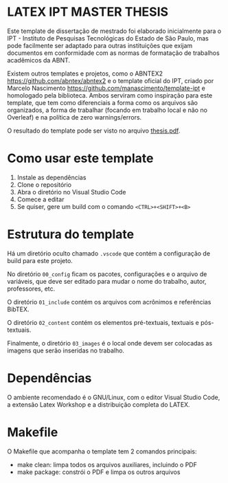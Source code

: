 LATEX IPT MASTER THESIS
=======================

Este template de dissertação de mestrado foi elaborado inicialmente para o IPT - Instituto de Pesquisas Tecnológicas do Estado de São Paulo, mas pode facilmente ser adaptado para outras instituições que exijam documentos em conformidade com as normas de formatação de trabalhos acadêmicos da ABNT.

Existem outros templates e projetos, como o ABNTEX2 <https://github.com/abntex/abntex2> e o template oficial do IPT, criado por Marcelo Nascimento <https://github.com/manascimento/template-ipt> e homologado pela biblioteca. Ambos serviram como inspiração para este template, que tem como diferenciais a forma como os arquivos são organizados, a forma de trabalhar (focando em trabalho local e não no Overleaf) e na política de zero warnings/errors.

O resultado do template pode ser visto no arquivo [thesis.pdf](thesis.pdf).

Como usar este template
=======================

1. Instale as dependências
1. Clone o repositório
1. Abra o diretório no Visual Studio Code
1. Comece a editar
1. Se quiser, gere um build com o comando `<CTRL>+<SHIFT>+<B>`

Estrutura do template
=====================

Há um diretório oculto chamado `.vscode` que contém a configuração de build para este projeto.

No diretório `00_config` ficam os pacotes, configurações e o arquivo de variáveis, que deve ser editado para mudar o nome do trabalho, autor, professores, etc.

O diretório `01_include` contém os arquivos com acrônimos e referências BibTEX.

O diretório `02_content` contém os elementos pré-textuais, textuais e pós-textuais.

Finalmente, o diretório `03_images` é o local onde devem ser colocadas as imagens que serão inseridas no trabalho.

Dependências
============

O ambiente recomendado é o GNU/Linux, com o editor Visual Studio Code, a extensão Latex Workshop e a distribuição completa do LATEX.

Makefile
========

O Makefile que acompanha o template tem 2 comandos principais:

- make clean: limpa todos os arquivos auxiliares, incluindo o PDF
- make package: constrói o PDF e limpa os outros arquivos
